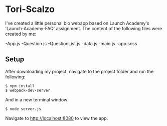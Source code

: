 # Tori-Scalzo

I've created a little personal bio webapp based on Launch Academy's
'Launch-Academy-FAQ' assignment. The content of the following files were
created by me:

-App.js
-Question.js
-QuestionList.js
-data.js
-main.js
-app.scss

## Setup
After downloading my project, navigate to the project folder and run the following:

```
$ npm install
$ webpack-dev-server
```

And in a new terminal window:

```
$ node server.js
```

Navigate to <http://localhost:8080> to view the app.

